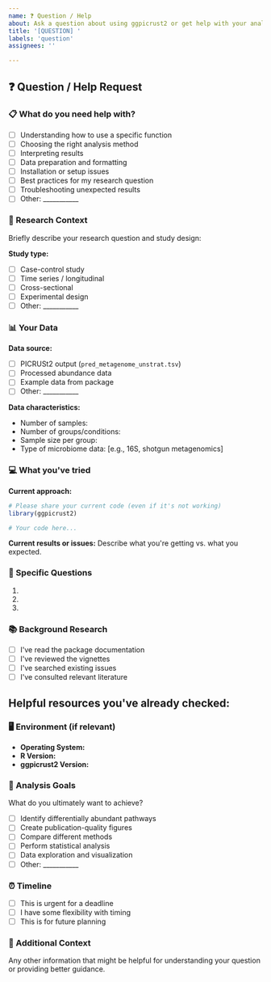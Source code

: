 ```yaml
---
name: ❓ Question / Help
about: Ask a question about using ggpicrust2 or get help with your analysis
title: '[QUESTION] '
labels: 'question'
assignees: ''

---
```


## ❓ Question / Help Request

### 📋 What do you need help with?
- [ ] Understanding how to use a specific function
- [ ] Choosing the right analysis method
- [ ] Interpreting results
- [ ] Data preparation and formatting
- [ ] Installation or setup issues
- [ ] Best practices for my research question
- [ ] Troubleshooting unexpected results
- [ ] Other: ___________

### 🔬 Research Context
Briefly describe your research question and study design:

**Study type:**
- [ ] Case-control study
- [ ] Time series / longitudinal
- [ ] Cross-sectional
- [ ] Experimental design
- [ ] Other: ___________

### 📊 Your Data
**Data source:**
- [ ] PICRUSt2 output (`pred_metagenome_unstrat.tsv`)
- [ ] Processed abundance data
- [ ] Example data from package
- [ ] Other: ___________

**Data characteristics:**
- Number of samples: 
- Number of groups/conditions: 
- Sample size per group: 
- Type of microbiome data: [e.g., 16S, shotgun metagenomics]

### 💻 What you've tried
**Current approach:**
```r
# Please share your current code (even if it's not working)
library(ggpicrust2)

# Your code here...
```

**Current results or issues:**
Describe what you're getting vs. what you expected.

### 🎯 Specific Questions
1. 
2. 
3. 

### 📚 Background Research
- [ ] I've read the package documentation
- [ ] I've reviewed the vignettes
- [ ] I've searched existing issues
- [ ] I've consulted relevant literature

**Helpful resources you've already checked:**
- 

### 🖥️ Environment (if relevant)
- **Operating System:** 
- **R Version:** 
- **ggpicrust2 Version:** 

### 🔄 Analysis Goals
What do you ultimately want to achieve?
- [ ] Identify differentially abundant pathways
- [ ] Create publication-quality figures
- [ ] Compare different methods
- [ ] Perform statistical analysis
- [ ] Data exploration and visualization
- [ ] Other: ___________

### ⏰ Timeline
- [ ] This is urgent for a deadline
- [ ] I have some flexibility with timing
- [ ] This is for future planning

### 📖 Additional Context
Any other information that might be helpful for understanding your question or providing better guidance.